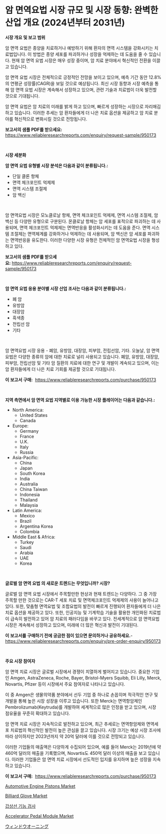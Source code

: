 <p><h1>암 면역요법 시장 규모 및 시장 동향: 완벽한 산업 개요 (2024년부터 2031년)</h1></p><p><strong>시장 개요 및 보고 범위</strong></p>
<p><p>암 면역 요법은 종양을 치료하거나 예방하기 위해 환자의 면역 시스템을 강화시키는 치료법입니다. 이 방법은 종양 세포를 파괴하거나 성장을 억제하는 데 도움을 줄 수 있습니다. 현재 암 면역 요법 시장은 매우 성장 중이며, 암 치료 분야에서 혁신적인 전환을 이끌고 있습니다.</p><p>암 면역 요법 시장은 전체적으로 긍정적인 전망을 보이고 있으며, 예측 기간 동안 12.8%의 연평균 성장률(CAGR)을 보일 것으로 예상됩니다. 최신 시장 동향과 시장 예측을 통해 암 면역 요법 시장은 계속해서 성장하고 있으며, 관련 기술과 치료법이 더욱 발전할 것으로 기대됩니다.</p><p>암 면역 요법은 암 치료의 미래를 밝게 하고 있으며, 빠르게 성장하는 시장으로 자리매김하고 있습니다. 이러한 추세는 암 환자들에게 더 나은 치료 옵션을 제공하고 암 치료 분야를 혁신적으로 변화시킬 것으로 전망됩니다.</p></p>
<p><strong>보고서의 샘플 PDF를 받으세요:</strong> <a href="https://www.reliableresearchreports.com/enquiry/request-sample/950173">https://www.reliableresearchreports.com/enquiry/request-sample/950173</a></p>
<p>&nbsp;</p>
<p><strong>시장 세분화</strong></p>
<p><strong>암 면역 요법 유형별 시장 분석은 다음과 같이 분류됩니다.:</strong></p>
<p><ul><li>단일 클론 항체</li><li>면역 체크포인트 억제제</li><li>면역 시스템 조절제</li><li>암 백신</li></ul></p>
<p>&nbsp;</p>
<p><p>암 면역요법 시장은 모노클로날 항체, 면역 체크포인트 억제제, 면역 시스템 조절제, 암 백신 등 다양한 유형으로 구분된다. 몬클로날 항체는 암 세포를 표적으로 파괴하는 데 사용되며, 면역 체크포인트 억제제는 면역반응을 활성화시키는 데 도움을 준다. 면역 시스템 조절제는 면역체계를 강화하거나 억제하는 데 사용되며, 암 백신은 암 세포를 파괴하는 면역반응을 유도한다. 이러한 다양한 시장 유형은 전체적인 암 면역요법 시장을 형성하고 있다.</p></p>
<p><strong>보고서의 샘플 PDF를 받으세요:</strong>&nbsp;<a href="https://www.reliableresearchreports.com/enquiry/request-sample/950173">https://www.reliableresearchreports.com/enquiry/request-sample/950173</a></p>
<p>&nbsp;</p>
<p><strong> 암 면역 요법 응용 분야별 시장 산업 조사는 다음과 같이 분류됩니다.:</strong></p>
<p><ul><li>폐 암</li><li>유방암</li><li>대장암</li><li>흑색종</li><li>전립선 암</li><li>기타</li></ul></p>
<p>&nbsp;</p>
<p><p>암 면역요법 시장 응용 - 폐암, 유방암, 대장암, 피부암, 전립선암, 기타. 오늘날, 암 면역요법은 다양한 종류의 암에 대한 치료로 널리 사용되고 있습니다. 폐암, 유방암, 대장암, 피부암, 전립선암 및 기타 암 질환의 치료에 대한 연구 및 개발이 계속되고 있으며, 이는 암 환자들에게 더 나은 치료 기회를 제공할 것으로 기대됩니다.</p></p>
<p><strong>이 보고서 구매:</strong>&nbsp; <a href="https://www.reliableresearchreports.com/purchase/950173">https://www.reliableresearchreports.com/purchase/950173</a></p>
<p>&nbsp;</p>
<p><strong>지역 측면에서 암 면역 요법 지역별로 이용 가능한 시장 플레이어는 다음과 같습니다.:</strong></p>
<p><ul>
    <li>
        North America:
        <ul>
            <li>United States</li>
            <li>Canada</li>
        </ul>
    </li>
    <li>
        Europe:
        <ul>
            <li>Germany</li>
            <li>France</li>
            <li>U.K.</li>
            <li>Italy</li>
            <li>Russia</li>
        </ul>
    </li>
    <li>
        Asia-Pacific:
        <ul>
            <li>China</li>
            <li>Japan</li>
            <li>South Korea</li>
            <li>India</li>
            <li>Australia</li>
            <li>China Taiwan</li>
            <li>Indonesia</li>
            <li>Thailand</li>
            <li>Malaysia</li>
        </ul>
    </li>
    <li>
        Latin America:
        <ul>
            <li>Mexico</li>
            <li>Brazil</li>
            <li>Argentina Korea</li>
            <li>Colombia</li>
        </ul>
    </li>
    <li>
        Middle East & Africa:
        <ul>
            <li>Turkey</li>
            <li>Saudi</li>
            <li>Arabia</li>
            <li>UAE</li>
            <li>Korea</li>
        </ul>
    </li>
    </ul></p>
<p>&nbsp;</p>
<p><strong>글로벌 암 면역 요법 의 새로운 트렌드는 무엇입니까? 시장?</strong></p>
<p><p>글로벌 암 면역 요법 시장에서 주목할만한 현상과 현재 트렌드는 다양하다. 그 중 가장 주목할 만한 것으로는 CAR-T 세포 치료 및 면역체크포인트 억제제의 사용이 늘어나고 있다. 또한, 맞춤형 면역요법 및 조합요법의 발전이 빠르게 진행되어 환자들에게 더 나은 치료 옵션을 제공하고 있다. 또한, 인공지능 및 기계학습 기술을 활용한 개인화된 치료법이 급속히 발전하고 있어 암 치료의 패러다임을 바꾸고 있다. 전세계적으로 암 면역요법 시장은 계속해서 성장하고 있으며, 미래에 더 많은 혁신과 발전이 기대된다.</p></p>
<p><strong>이 보고서를 구매하기 전에 궁금한 점이 있으면 문의하거나 공유하세요.</strong>- <a href="https://www.reliableresearchreports.com/enquiry/pre-order-enquiry/950173">https://www.reliableresearchreports.com/enquiry/pre-order-enquiry/950173</a></p>
<p>&nbsp;</p>
<p><strong>주요 시장 참여자</strong></p>
<p><p>암 면역 치료 시장은 글로벌 시장에서 경쟁이 치열하게 벌어지고 있습니다. 중요한 기업인 Amgen, AstraZeneca, Roche, Bayer, Bristol-Myers Squibb, Eli Lilly, Merck, Novartis, Pfizer 등이 시장에서 주요 참여자로 나타나고 있습니다.</p><p>이 중 Amgen은 생물의약품 분야에서 선두 기업 중 하나로 손꼽히며 적극적인 연구 및 개발을 통해 높은 시장 성장을 이루고 있습니다. 또한 Merck는 면역항암제인 Pembrolizumab(Keytruda)를 개발하여 세계적으로 많은 인정을 받고 있으며, 시장 점유율을 꾸준히 확대하고 있습니다.</p><p>암 면역 치료 시장은 지속적으로 발전하고 있으며, 최근 추세로는 면역항암제와 면역세포 치료법의 혁신적인 발전이 높은 관심을 끌고 있습니다. 시장 크기는 예상 시장 조사에 따라 상이하지만 2023년까지 약 20억 달러에 이를 것으로 전망되고 있습니다.</p><p>이러한 기업들의 매출액은 다양하게 수집되어 있으며, 예를 들어 Merck는 2019년에 약 460억 달러의 매출을 기록했으며, Novartis도 450억 달러 이상의 매출을 보고 있습니다. 이러한 기업들은 암 면역 치료 시장에서 선도적인 입지를 유지하며 높은 성장을 지속하고 있습니다.</p></p>
<p><strong>이 보고서 구매:</strong>&nbsp;&nbsp;<a href="https://www.reliableresearchreports.com/purchase/950173">https://www.reliableresearchreports.com/purchase/950173</a></p>
<p><p><a href="https://scarlet-rocket-c63.notion.site/Automotive-Engine-Pistons-Market-Size-Evaluating-its-Market-Trends-Growth-and-Projections-2024--2ebcd93e725d45fbb6792a76f0bd086a">Automotive Engine Pistons Market</a></p><p><a href="https://github.com/lylyparadise/Market-Research-Report-List-2/blob/main/billiard-glove-market.md">Billiard Glove Market</a></p><p><a href="https://github.com/vsap75a286l/Market-Research-Report-List-1/blob/main/73103934600.md">갑상선 기능 검사</a></p><p><a href="https://zircon-bluebell-299.notion.site/Accelerator-Pedal-Module-Market-A-Comprehensive-Report-of-its-Market-Share-Growth-Trends-2024-2-5c2408c34b704188a80fbb83e6cf2d5a">Accelerator Pedal Module Market</a></p><p><a href="https://github.com/joaejkdzgyljvo6/Market-Research-Report-List-1/blob/main/12309145027.md">ウィンドウオーニング</a></p></p>
